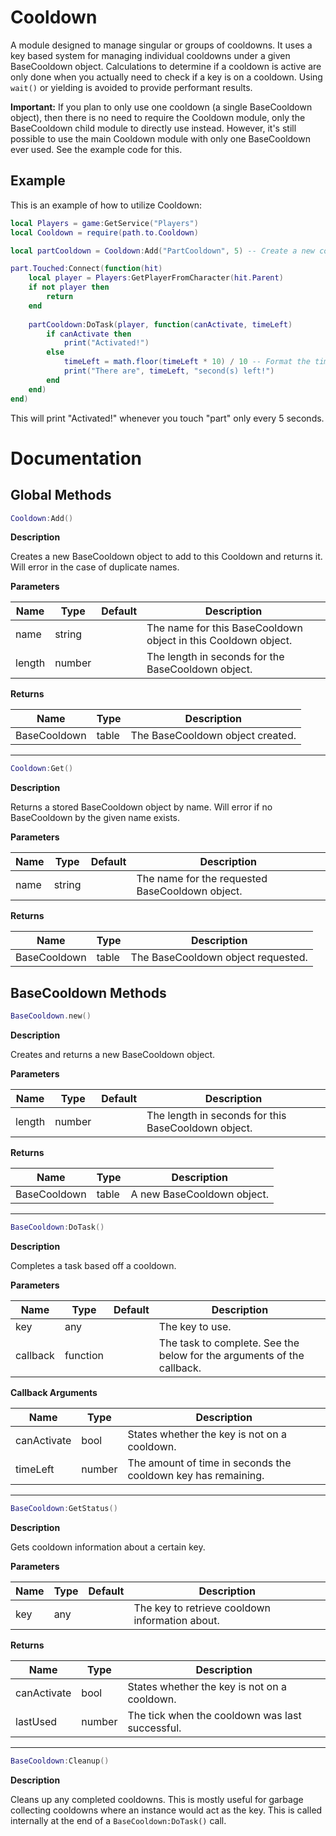 # Cooldown
A module designed to manage singular or groups of cooldowns. It uses a key based system for managing individual cooldowns under a given BaseCooldown object. Calculations to determine if a cooldown is active are only done when you actually need to check if a key is on a cooldown. Using `wait()` or yielding is avoided to provide performant results.

**Important:** If you plan to only use one cooldown (a single BaseCooldown object), then there is no need to require the Cooldown module, only the BaseCooldown child module to directly use instead. However, it's still possible to use the main Cooldown module with only one BaseCooldown ever used. See the example code for this.

## Example

This is an example of how to utilize Cooldown:
```lua
local Players = game:GetService("Players")
local Cooldown = require(path.to.Cooldown)

local partCooldown = Cooldown:Add("PartCooldown", 5) -- Create a new cooldown of 5 seconds

part.Touched:Connect(function(hit)
	local player = Players:GetPlayerFromCharacter(hit.Parent)
	if not player then
		return
	end
	
	partCooldown:DoTask(player, function(canActivate, timeLeft)
		if canActivate then
			print("Activated!")
		else
			timeLeft = math.floor(timeLeft * 10) / 10 -- Format the time
			print("There are", timeLeft, "second(s) left!")
		end
	end)
end)
```
This will print "Activated!" whenever you touch "part" only every 5 seconds.

# Documentation

## Global Methods

```lua
Cooldown:Add()
```

**Description**

Creates a new BaseCooldown object to add to this Cooldown and returns it. Will error in the case of duplicate names.

**Parameters**

| Name | Type | Default | Description |
| --- | --- | --- | --- |
| name | string | | The name for this BaseCooldown object in this Cooldown object. |
| length | number | | The length in seconds for the BaseCooldown object. |

**Returns**

| Name | Type | Description |
| --- | --- | --- |
| BaseCooldown | table | The BaseCooldown object created. |

---

```lua
Cooldown:Get()
```

**Description**

Returns a stored BaseCooldown object by name. Will error if no BaseCooldown by the given name exists.

**Parameters**

| Name | Type | Default | Description |
| --- | --- | --- | --- |
| name | string | | The name for the requested BaseCooldown object. |

**Returns**

| Name | Type | Description |
| --- | --- | --- |
| BaseCooldown | table | The BaseCooldown object requested. |

## BaseCooldown Methods

```lua
BaseCooldown.new()
```

**Description**

Creates and returns a new BaseCooldown object.

**Parameters**

| Name | Type | Default | Description |
| --- | --- | --- | --- |
| length | number | | The length in seconds for this BaseCooldown object. |

**Returns**

| Name | Type | Description |
| --- | --- | --- |
| BaseCooldown | table | A new BaseCooldown object. |

---

```lua
BaseCooldown:DoTask()
```

**Description**

Completes a task based off a cooldown.

**Parameters**

| Name | Type | Default | Description |
| --- | --- | --- | --- |
| key | any | | The key to use. |
| callback | function | | The task to complete. See the below for the arguments of the callback. |

**Callback Arguments**

| Name | Type | Description |
| --- | --- | --- |
| canActivate | bool | States whether the key is not on a cooldown. |
| timeLeft | number | The amount of time in seconds the cooldown key has remaining. |

---

```lua
BaseCooldown:GetStatus()
```

**Description**

Gets cooldown information about a certain key.

**Parameters**

| Name | Type | Default | Description |
| --- | --- | --- | --- |
| key | any | | The key to retrieve cooldown information about. |

**Returns**

| Name | Type | Description |
| --- | --- | --- |
| canActivate | bool | States whether the key is not on a cooldown. |
| lastUsed | number | The tick when the cooldown was last successful. |

---

```lua
BaseCooldown:Cleanup()
```

**Description**

Cleans up any completed cooldowns. This is mostly useful for garbage collecting cooldowns where an instance would act as the key. This is called internally at the end of a `BaseCooldown:DoTask()` call.